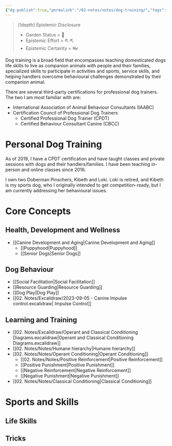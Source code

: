 ```yaml
---
{"dg-publish":true,"permalink":"/02-notes/notes/dog-training/","tags":["Note","Notes/MOC"],"created":"2024-07-02T16:06:16.674-03:00","updated":"2024-07-02T20:16:18.841-03:00"}
---
```


>[!depth] Epistemic Disclosure
>- Garden Status =  🌳
>- Epistemic Effort =  ⛏️ ⛏️
>- Epistemic Certainty =  👓

Dog training is a broad field that encompasses teaching domesticated dogs life skills to live as companion animals with people and their families, specialized skills to participate in activities and sports, service skills, and helping handlers overcome behavioural challenges demonstrated by their companion animal. 

There are several third-party certifications for professional dog trainers. The two I am most familiar with are: 
- International Association of Animal Behaviour Consultants (IAABC)
- Certification Council of Professional Dog Trainers
	- Certified Professional Dog Trainer (CPDT)
	- Certified Behaviour Consultant Canine (CBCC)
# Personal Dog Training
As of 2019, I have a CPDT certification and have taught classes and private sessions with dogs and their handlers/families. I have been teaching in-person and online classes since 2016.

I own two Doberman Pinschers, Kibeth and Loki. Loki is retired, and Kibeth is my sports dog, who I originally intended to get competition-ready, but I am currently addressing her behavioural issues. 

# Core Concepts
## Health, Development and Wellness
- [[Canine Development and Aging\|Canine Development and Aging]]
	- [[Puppyhood\|Puppyhood]]
	- [[Senior Dogs\|Senior Dogs]]


## Dog Behaviour
- [[Social Facilitation\|Social Facilitation]]
- [[Resource Guarding\|Resource Guarding]]
- [[Dog Play\|Dog Play]]
- [[02. Notes/Excalidraw/2023-09-05 - Canine Impulse control.excalidraw\| Impulse Control]]

## Learning and Training
- [[02. Notes/Excalidraw/Operant and Classical Conditioning Diagrams.excalidraw\|Operant and Classical Conditioning Diagrams.excalidraw]]
- [[02. Notes/Notes/Humane hierarchy\|Humane hierarchy]]
- [[02. Notes/Notes/Operant Conditioning\|Operant Conditioning]]
	- [[02. Notes/Notes/Positive Reinforcement\|Positive Reinforcement]]
	- [[Positive Punishment\|Positive Punishment]]
	- [[Negative Reinforcement\|Negative Reinforcement]]
	- [[Negative Punishment\|Negative Punishment]]
- [[02. Notes/Notes/Classical Conditioning\|Classical Conditioning]]


# Sports and Skills
## Life Skills

## Tricks


